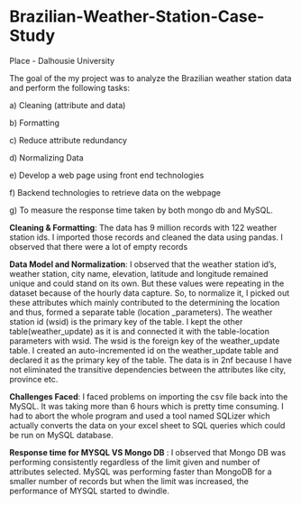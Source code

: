 # Brazilian-Weather-Station-Case-Study

Place - Dalhousie University


The goal of the my project was to analyze the Brazilian weather station data and perform the
following tasks:

a) Cleaning (attribute and data)

b) Formatting

c) Reduce attribute redundancy

d) Normalizing Data

e) Develop a web page using front end technologies

f) Backend technologies to retrieve data on the webpage

g) To measure the response time taken by both mongo db and MySQL.

**Cleaning & Formatting**: The data has 9 million records with 122 weather station ids. I imported
those records and cleaned the data using pandas. I observed that there were a lot of empty records

**Data Model and Normalization**:
I observed that the weather station id’s, weather station, city name, elevation, latitude and
longitude remained unique and could stand on its own. But these values were repeating in the
dataset because of the hourly data capture. So, to normalize it, I picked out these attributes which
mainly contributed to the determining the location and thus, formed a separate table (location
_parameters). The weather station id (wsid) is the primary key of the table. I kept the other
table(weather_update) as it is and connected it with the table-location parameters with wsid. The
wsid is the foreign key of the weather_update table. I created an auto-incremented id on the
weather_update table and declared it as the primary key of the table. The data is in 2nf because I
have not eliminated the transitive dependencies between the attributes like city, province etc.

**Challenges Faced**: I faced problems on importing the csv file back into the MySQL. It was
taking more than 6 hours which is pretty time consuming. I had to abort the whole program and
used a tool named SQLizer which actually converts the data on your excel sheet to SQL queries
which could be run on MySQL database.


**Response time for MYSQL VS Mongo DB** :
I observed that Mongo DB was performing consistently regardless of the limit given and number
of attributes selected. MySQL was performing faster than MongoDB for a smaller number of
records but when the limit was increased, the performance of MYSQL started to dwindle.
